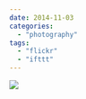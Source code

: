 ```yaml
---
date: 2014-11-03
categories: 
  - "photography"
tags: 
  - "flickr"
  - "ifttt"
---
```


![](https://farm4.staticflickr.com/3953/15677854756_c69f58aec6_b.jpg)
